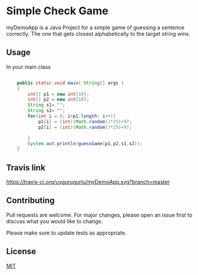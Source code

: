 # Simple Check Game

myDemoApp is a Java Project for a simple game of guessing a sentence correctly. 
The one that gets closest alphabetically to the target string wins.

## Usage
In your main class
```Java

    public static void main( String[] args )
    {
        int[] p1 = new int[10];
        int[] p2 = new int[10];
        String s1= "";
        String s2= "";
        for(int i = 0; i<p1.length; i++){
            p1[i] = (int)(Math.random()*25)+97; 
            p2[i] = (int)(Math.random()*25)+97; 

        }
        System.out.println(guessGame(p1,p2,s1,s2));
    }
```
## Travis link
https://travis-ci.org/uygurugurlu/myDemoApp.svg?branch=master

## Contributing
Pull requests are welcome. For major changes, please open an issue first to discuss what you would like to change.

Please make sure to update tests as appropriate.

## License
[MIT](https://choosealicense.com/licenses/mit/)